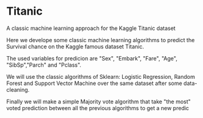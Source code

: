 # Titanic
A classic machine learning approach for the Kaggle Titanic dataset

Here we develope some classic machine learning algorithms to 
predict the Survival chance on the Kaggle famous dataset Titanic.

The used variables for predicion are "Sex", "Embark", "Fare", "Age", "SibSp","Parch"
and "Pclass".

We will use the classic algorithms of Sklearn: Logistic Regression,
Random Forest and Support Vector Machine over the same dataset 
after some data-cleaning.

Finally we will make a simple Majority vote algorithm that
take "the most" voted prediction between all the previous 
algorithms to get a new predic
